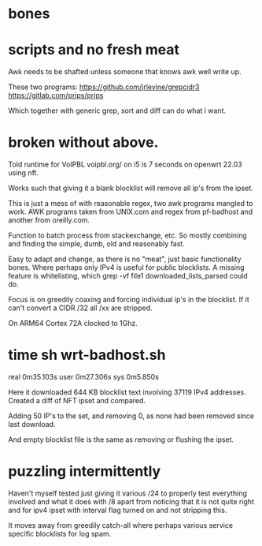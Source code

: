# bones
# scripts and no fresh meat

Awk needs to be shafted unless someone that knows awk well write up.

These two programs:
https://github.com/jrlevine/grepcidr3
https://gitlab.com/prips/prips

Which together with generic grep, sort and diff can do what i want.

# broken without above.

Told runtime for VoIPBL voipbl.org/ on i5 is 7 seconds on openwrt 22.03 using nft.

Works such that giving it a blank blocklist will remove all ip's from the ipset.

This is just a mess of with reasonable regex, two awk programs mangled to work.
AWK programs taken from UNIX.com and regex from pf-badhost and another from oreilly.com.

Function to batch process from stackexchange, etc.
So mostly combining and finding the simple, dumb, old and reasonably fast.

Easy to adapt and change, as there is no "meat", just basic functionality bones.
Where perhaps only IPv4 is useful for public blocklists.
A missing feature is whitelisting, which grep -vf file1 downloaded_lists_parsed could do.

Focus is on greedily coaxing and forcing individual ip's in the blocklist.
If it can't convert a CIDR /32 all /xx are stripped.


On ARM64 Cortex 72A clocked to 1Ghz.

# time sh wrt-badhost.sh

real	0m35.103s
user	0m27.306s
sys	0m5.850s

Here it downloaded 644 KB blocklist text involving 37119 IPv4 addresses.
Created a diff of NFT ipset and compared.

Adding 50 IP's to the set, and removing 0, as none had been removed since last download.

And empty blocklist file is the same as removing or flushing the ipset.

# puzzling intermittently

Haven't myself tested just giving it various /24 to properly test everything involved
and what it does with /8 apart from noticing that it is not quite right and for ipv4 ipset
with interval flag turned on and not stripping this.

It moves away from greedily catch-all where perhaps various service specific blocklists for log spam.
